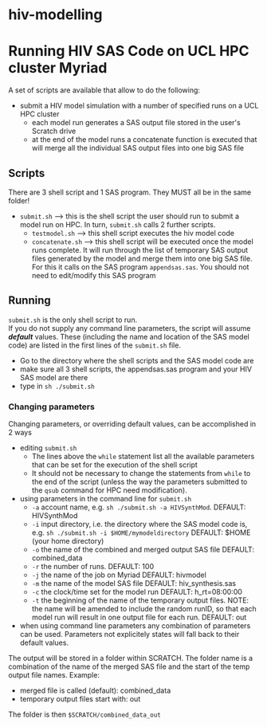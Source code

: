 # hiv-modelling

# Running HIV SAS Code on UCL HPC cluster Myriad

A set of scripts are available that allow to do the following:
* submit a HIV model simulation with a number of specified runs on a UCL HPC cluster
   * each model run generates a SAS output file stored in the user's Scratch drive
   * at the end of the model runs a concatenate function is executed that will merge all the individual SAS output files into one big SAS file


## Scripts
There are 3 shell script and 1 SAS program. They MUST all be in the same folder!
* ```submit.sh``` --> this is the shell script the user should run to submit a model run on HPC. In turn, ```submit.sh``` calls 2 further scripts. 
   * ```testmodel.sh``` --> this shell script executes the hiv model code
   * ```concatenate.sh``` --> this shell script will be executed once the model runs complete. It will run through the list of temporary SAS output files generated by the model and merge them into one big SAS file. For this it calls on the SAS program ```appendsas.sas```. You should not need to edit/modify this SAS program




## Running
```submit.sh``` is the only shell script to run.  
If you do not supply any command line parameters, the script will assume ***default*** values. These (including the name and location of the SAS model code) are listed in the first lines of the ```submit.sh``` file.

* Go to the directory where the shell scripts and the SAS model code are
* make sure all 3 shell scripts, the appendsas.sas program and your HIV SAS model are there
* type in ```sh ./submit.sh```

### Changing parameters
Changing parameters, or overriding default values, can be accomplished in 2 ways
- editing ```submit.sh```
   -  The lines above the ```while``` statement list all the available parameters that can be set for the execution of the shell script
   -  It should not be necessary to change the statements from ```while``` to the end of the script (unless the way the parameters submitted to the ```qsub``` command for HPC need modification). 
- using parameters in the command line for ```submit.sh```
   - ```-a``` account name, e.g. ```sh ./submit.sh -a HIVSynthMod```. DEFAULT: HIVSynthMod
   - ```-i``` input directory, i.e. the directory where the SAS model code is, e.g. ```sh ./submit.sh -i $HOME/mymodeldirectory``` DEFAULT: $HOME (your home directory)
   - ```-o``` the name of the combined and merged output SAS file DEFAULT: combined_data
   - ```-r``` the number of runs. DEFAULT: 100
   - ```-j``` the name of the job on Myriad DEFAULT: hivmodel
   - ```-m``` the name of the model SAS file DEFAULT: hiv_synthesis.sas
   - ```-c``` the clock/time set for the model run DEFAULT: h_rt=08:00:00
   - ```-t``` the beginning of the name of the temporary output files. NOTE: the name will be amended to include the random runID, so that each model run will result in one output file for each run. DEFAULT: out
- when using command line parameters any combination of parameters can be used. Parameters not explicitely states will fall back to their default values.

The output will be stored in a folder within SCRATCH. The folder name is a combination of the name of the merged SAS file and the start of the temp output file names.
Example:
- merged file is called (default): combined_data
- temporary output files start with: out

The folder is then ```$SCRATCH/combined_data_out```




 

